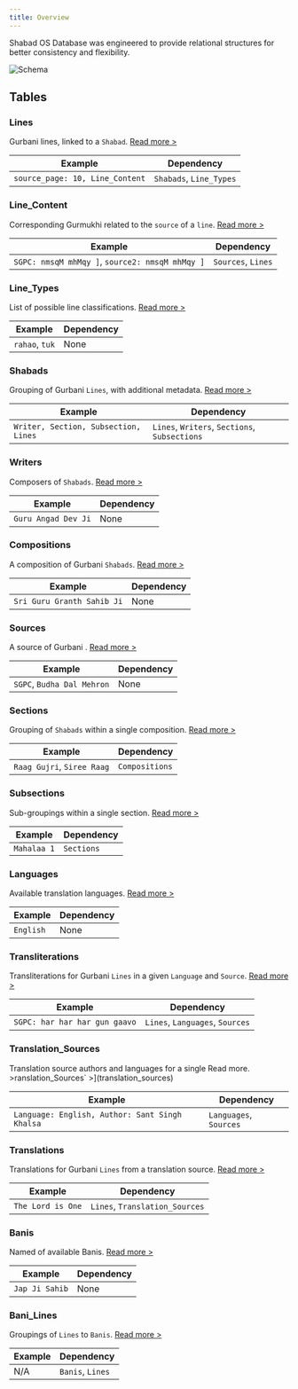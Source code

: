 ```yaml
---
title: Overview
---
```


<p class="lead">Shabad OS Database was engineered to provide relational structures for better consistency and flexibility.</p>

![Schema](/img/schema.png)

## Tables

### Lines

Gurbani lines, linked to a `Shabad`. [Read more >](lines)

| Example                         | Dependency              |
| ------------------------------- | ----------------------- |
| `source_page: 10, Line_Content` | `Shabads`, `Line_Types` |

### Line_Content

Corresponding Gurmukhi related to the `source` of a `line`. [Read more >](line_content)

| Example                                         | Dependency         |
| ----------------------------------------------- | ------------------ |
| `SGPC: nmsqM mhMqy ]`, `source2: nmsqM mhMqy ]` | `Sources`, `Lines` |

### Line_Types

List of possible line classifications. [Read more >](line_types)

| Example        | Dependency |
| -------------- | ---------- |
| `rahao`, `tuk` | None       |

### Shabads

Grouping of Gurbani `Lines`, with additional metadata. [Read more >](shabads)

| Example                              | Dependency                                    |
| ------------------------------------ | --------------------------------------------- |
| `Writer, Section, Subsection, Lines` | `Lines`, `Writers`, `Sections`, `Subsections` |

### Writers

Composers of `Shabads`. [Read more >](writers)

| Example             | Dependency |
| ------------------- | ---------- |
| `Guru Angad Dev Ji` | None       |

### Compositions

A composition of Gurbani `Shabads`. [Read more >](compositions)

| Example                    | Dependency |
| -------------------------- | ---------- |
| `Sri Guru Granth Sahib Ji` | None       |

### Sources

A source of Gurbani . [Read more >](sources)

| Example                    | Dependency |
| -------------------------- | ---------- |
| `SGPC`, `Budha Dal Mehron` | None       |

### Sections

Grouping of `Shabads` within a single composition. [Read more >](sections)

| Example                    | Dependency     |
| -------------------------- | -------------- |
| `Raag Gujri`, `Siree Raag` | `Compositions` |

### Subsections

Sub-groupings within a single section. [Read more >](subsections)

| Example     | Dependency |
| ----------- | ---------- |
| `Mahalaa 1` | `Sections` |

### Languages

Available translation languages. [Read more >](languages)

| Example   | Dependency |
| --------- | ---------- |
| `English` | None       |

### Transliterations

Transliterations for Gurbani `Lines` in a given `Language` and `Source`. [Read more >](transliterations)

| Example                       | Dependency                      |
| ----------------------------- | ------------------------------- |
| `SGPC: har har har gun gaavo` | `Lines`, `Languages`, `Sources` |

### Translation_Sources

Translation source authors and languages for a single Read more. >ranslation_Sources` >](translation_sources)

| Example                                        | Dependency             |
| ---------------------------------------------- | ---------------------- |
| `Language: English, Author: Sant Singh Khalsa` | `Languages`, `Sources` |

### Translations

Translations for Gurbani `Lines` from a translation source. [Read more >](translations)

| Example           | Dependency                     |
| ----------------- | ------------------------------ |
| `The Lord is One` | `Lines`, `Translation_Sources` |

### Banis

Named of available Banis. [Read more >](banis)

| Example        | Dependency |
| -------------- | ---------- |
| `Jap Ji Sahib` | None       |

### Bani_Lines

Groupings of `Lines` to `Banis`. [Read more >](bani_lines)

| Example | Dependency       |
| ------- | ---------------- |
| N/A     | `Banis`, `Lines` |
